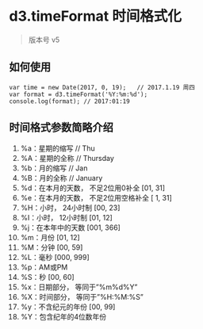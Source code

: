 # d3.timeFormat 时间格式化
> 版本号 v5

## 如何使用

```
var time = new Date(2017, 0, 19);   // 2017.1.19 周四
var format = d3.timeFormat('%Y:%m:%d');
console.log(format); // 2017:01:19
```

## 时间格式参数简略介绍
1. %a：星期的缩写 // Thu
2. %A：星期的全称 // Thursday
3. %b：月的缩写 // Jan
4. %B：月的全称 // January
5. %d：在本月的天数， 不足2位用0补全 [01, 31]
6. %e：在本月的天数， 不足2位用空格补全 [ 1, 31]
7. %H：小时， 24小时制 [00, 23]
8. %I：小时， 12小时制 [01, 12]
9. %j：在本年中的天数 [001, 366]
10. %m：月份 [01, 12]
11. %M：分钟 [00, 59]
12. %L：毫秒 [000, 999]
13. %p：AM或PM
14. %S：秒 [00, 60]
15. %x：日期部分， 等同于”%m%d%Y”
16. %X：时间部分， 等同于”%H:%M:%S”
17. %y：不含纪元的年份 [00, 99]
18. %Y：包含纪年的4位数年份
